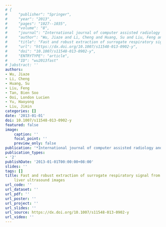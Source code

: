 ```yaml
---
# {
#     "publisher": "Springer",
#     "year": "2013",
#     "pages": "1027--1035",
#     "volume": "8",
#     "journal": "International journal of computer assisted radiology and surgery",
#     "author": "Wu, Jiaze and Li, Cheng and Huang, Su and Liu, Feng and Tan, Bien Soo and Ooi, London Lucien and Yu, Haoyong and Liu, Jimin",
#     "title": "Fast and robust extraction of surrogate respiratory signal from intra-operative liver ultrasound images",
#     "url": "https://dx.doi.org/10.1007/s11548-013-0902-y",
#     "doi": "10.1007/s11548-013-0902-y",
#     "ENTRYTYPE": "article",
#     "ID": "wu2013fast"
# }abstract: ''
authors:
- Wu, Jiaze
- Li, Cheng
- Huang, Su
- Liu, Feng
- Tan, Bien Soo
- Ooi, London Lucien
- Yu, Haoyong
- Liu, Jimin
categories: []
date: '2013-01-01'
doi: 10.1007/s11548-013-0902-y
featured: false
image:
    caption: ''
    focal_point: ''
    preview_only: false
publication: '*International journal of computer assisted radiology and surgery*'
publication_types:
- '2'
publishDate: '2013-01-01T00:00:00+08:00'
slides: ''
tags: []
title: Fast and robust extraction of surrogate respiratory signal from intra-operative
    liver ultrasound images
url_code: ''
url_dataset: ''
url_pdf: ''
url_poster: ''
url_project: ''
url_slides: ''
url_source: https://dx.doi.org/10.1007/s11548-013-0902-y
url_video: ''
---
```

